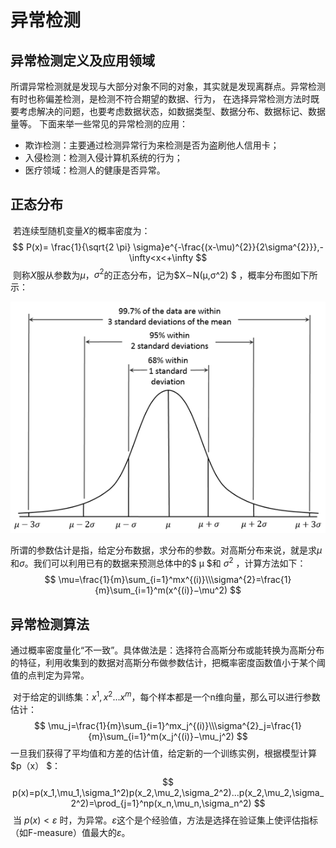 # 异常检测

## 异常检测定义及应用领域

​	所谓异常检测就是发现与大部分对象不同的对象，其实就是发现离群点。异常检测有时也称偏差检测，是检测不符合期望的数据、行为， 在选择异常检测方法时既要考虑解决的问题，也要考虑数据状态，如数据类型、数据分布、数据标记、数据量等。 下面来举一些常见的异常检测的应用：

- 欺诈检测：主要通过检测异常行为来检测是否为盗刷他人信用卡；
- 入侵检测：检测入侵计算机系统的行为；
- 医疗领域：检测人的健康是否异常。

## 正态分布

​	若连续型随机变量$X$的概率密度为：
$$
P(x)= \frac{1}{\sqrt{2 \pi} \sigma}e^{-\frac{(x-\mu)^{2}}{2\sigma^{2}}},-\infty<x<+\infty
$$
​	则称$X$服从参数为$μ$，$σ^2$的正态分布，记为$X∼N(μ,σ^2) $ ，概率分布图如下所示：

![203-ml-advance-03-01-ad](203-ml-advance/203-ml-advance-01-ad.png)

​	所谓的参数估计是指，给定分布数据，求分布的参数。对高斯分布来说，就是求$μ$和$σ$。我们可以利用已有的数据来预测总体中的$ μ $和 $σ^2$ ，计算方法如下：
$$
\mu=\frac{1}{m}\sum_{i=1}^mx^{(i)}\\\sigma^{2}=\frac{1}{m}\sum_{i=1}^m(x^{(i)}−\mu^2)
$$

## 异常检测算法

​	通过概率密度量化“不一致”。具体做法是：选择符合高斯分布或能转换为高斯分布的特征，利用收集到的数据对高斯分布做参数估计，把概率密度函数值小于某个阈值的点判定为异常。

​	对于给定的训练集：${x^1,x^2...x^m}$，每个样本都是一个n维向量，那么可以进行参数估计：
$$
\mu_j=\frac{1}{m}\sum_{i=1}^mx_j^{(i)}\\\sigma^{2}_j=\frac{1}{m}\sum_{i=1}^m(x_j^{(i)}−\mu_j^2)
$$
​	一旦我们获得了平均值和方差的估计值，给定新的一个训练实例，根据模型计算$p（x） $：
$$
p(x)=p(x_1,\mu_1,\sigma_1^2)p(x_2,\mu_2,\sigma_2^2)...p(x_2,\mu_2,\sigma_2^2)=\prod_{j=1}^np(x_n,\mu_n,\sigma_n^2)
$$
​	当 $p(x)<ε$ 时，为异常。$ε$这个是个经验值，方法是选择在验证集上使评估指标（如F-measure）值最大的$ε$。
